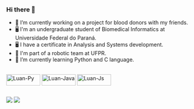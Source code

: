 ### Hi there 👋


- 🔭 I’m currently working on a project for blood donors with my friends.
- 🖥️ I'm an undergraduate student of Biomedical Informatics at Universidade Federal do Paraná.
- 🖥️ I have a certificate in Analysis and Systems development.
- 🤖 I'm part of a robotic team at UFPR.
- 🌱 I’m currently learning Python and C language.

<div style="display: inline_block"><br>
  <img align="center" alt="Luan-Py" height="30" width="90" src="https://img.shields.io/badge/Python-14354C?style=for-the-badge&logo=python&logoColor=white">
  <img align="center" alt="Luan-Java" height="30" width="90" src="https://img.shields.io/badge/Java-ED8B00?style=for-the-badge&logo=java&logoColor=white">
  <img align="center" alt="Luan-Js" height="30" width="90" src="https://img.shields.io/badge/JavaScript-323330?style=for-the-badge&logo=javascript&logoColor=F7DF1E">
</div>

##

<div>
  <a href="https://www.linkedin.com/in/luan-matheus-78aa3b208/" target="_blank"><img src="https://img.shields.io/badge/-LinkedIn-%230077B5?style=for-the-badge&logo=linkedin&logoColor=white" target="_blank"></a>
  <a href = "mailto:luandalmazo@gmail.com"><img src="https://img.shields.io/badge/-Gmail-%23333?style=for-the-badge&logo=gmail&logoColor=white" target="_blank"></a>
</div>
